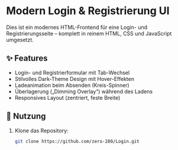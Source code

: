 # Modern Login & Registrierung UI

Dies ist ein modernes HTML-Frontend für eine Login- und Registrierungsseite – komplett in reinem HTML, CSS und JavaScript umgesetzt.

## ✨ Features

- Login- und Registrierformular mit Tab-Wechsel
- Stilvolles Dark-Theme Design mit Hover-Effekten
- Ladeanimation beim Absenden (Kreis-Spinner)
- Überlagerung („Dimming Overlay“) während des Ladens
- Responsives Layout (zentriert, feste Breite)

## 🚀 Nutzung

1. Klone das Repository:
   ```bash
   git clone https://github.com/zero-280/Login.git
